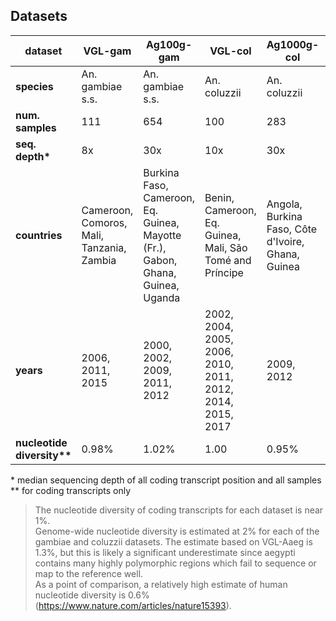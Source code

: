 ## Datasets ##

| **dataset** | VGL-gam | Ag100g-gam | VGL-col | Ag1000g-col | VGL-Aaeg |
| --- | --- | --- | --- | --- | --- |
| **species** | An. gambiae s.s. | An. gambiae s.s. | An. coluzzii | An. coluzzii | Ae. aegypti |
| **num. samples** | 111 | 654 | 100 | 283 | 132 |
| **seq. depth\*** | 8x | 30x | 10x | 30x | 10x |
| **countries** | Cameroon, Comoros, Mali, Tanzania, Zambia | Burkina Faso, Cameroon, Eq. Guinea, Mayotte (Fr.), Gabon, Ghana, Guinea, Uganda | Benin, Cameroon, Eq. Guinea, Mali, São Tomé and Príncipe | Angola, Burkina Faso, Côte d'Ivoire, Ghana, Guinea | Mexico, South Africa, California USA, Florida USA |
| **years** | 2006, 2011, 2015 | 2000, 2002, 2009, 2011, 2012 | 2002, 2004, 2005, 2006, 2010, 2011, 2012, 2014, 2015, 2017 | 2009, 2012 | 2013, 2014, 2015, 2016, 2017, 2018 |
| **nucleotide diversity\*\*** | 0.98% | 1.02% | 1.00 | 0.95% | 0.94% |

\* median sequencing depth of all coding transcript position and all samples  
\** for coding transcripts only

> The nucleotide diversity of coding transcripts for each dataset is near 1%.  
> Genome-wide nucleotide diversity is estimated at 2% for each of the gambiae and coluzzii datasets.  The estimate based on VGL-Aaeg is 1.3%, but this is likely a significant underestimate since aegypti contains many highly polymorphic regions which fail to sequence or map to the reference well.  
> As a point of comparison, a relatively high estimate of human nucleotide diversity is 0.6% (https://www.nature.com/articles/nature15393).  
